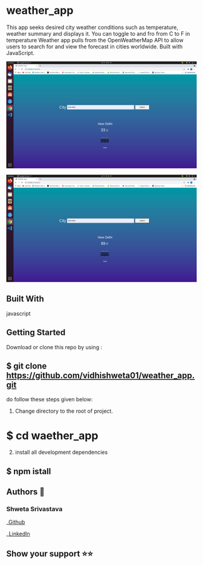 # weather_app
This app seeks desired city weather conditions such as temperature, weather summary and displays it. You can toggle to and fro from C to F in temperature
Weather app pulls from the OpenWeatherMap API to allow users to search for and view the forecast in cities worldwide. Built with JavaScript.

![Screenshot](./assets/Screenshot1.png)

![Screenshot](./assets/Screenshot2.png)

## Built With

javascript

## Getting Started

Download or clone this repo by using :

## $ git clone https://github.com/vidhishweta01/weather_app.git

do follow these steps given below:

1. Change directory to the root of project.

# $ cd waether_app

2. install all development dependencies

## $ npm istall

## Authors 👤

### Shweta Srivastava

_[Github](https://github.com/vidhishweta01)

_[LinkedIn](http://linkedin.com/in/shweta-s-15a57070)

## Show your support ⭐️⭐️
